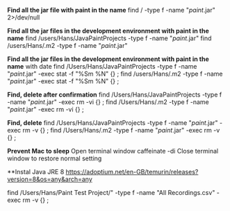 **Find all the jar file with paint in the name**
find / -type f -name "*paint*.jar" 2>/dev/null

**Find all the jar files in the development environment with paint in the name**
find /users/Hans/JavaPaintProjects -type f -name "*paint*.jar"
find /users/Hans/.m2 -type f -name "*paint*.jar"

**Find all the jar files in the development environment with paint in the name** with date
find /Users/Hans/JavaPaintProjects -type f -name "*paint*.jar" -exec stat -f "%Sm %N" {} \;
find /users/Hans/.m2 -type f -name "*paint*.jar" -exec stat -f "%Sm %N" {} \;

**Find, delete after confirmation**
find /Users/Hans/JavaPaintProjects -type f -name "*paint*.jar" -exec rm -vi {} \;
find /Users/Hans/.m2 -type f -name "*paint*.jar" -exec rm -vi {} \;

**Find, delete**
find /Users/Hans/JavaPaintProjects -type f -name "*paint*.jar" -exec rm -v {} \;
find /Users/Hans/.m2 -type f -name "*paint*.jar" -exec rm -v {} \;


**Prevent Mac to sleep**
Open terminal window
caffeinate -di
Close terminal window to restore normal setting

**Instal Java JRE 8
https://adoptium.net/en-GB/temurin/releases?version=8&os=any&arch=any

find /Users/Hans/Paint Test Project/" -type f -name "All Recordings.csv" -exec rm -v {} \;